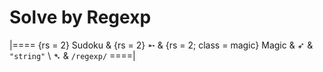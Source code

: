 # Solve by Regexp

<!-- %% svg-grid: none -->

|====
{rs = 2} Sudoku &
{rs = 2} &#x27B5; &
{rs = 2; class = magic} Magic &
&#x27B6; & `"string"` \\
&#x27B4; & `/regexp/`
====|

